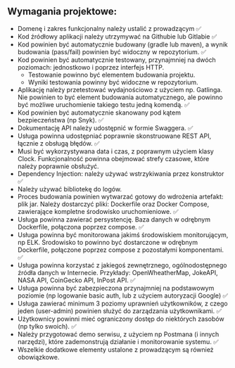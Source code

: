 ## Wymagania projektowe: 
- Domenę i zakres funkcjonalny należy ustalić z prowadzącym  ✅
- Kod źródłowy aplikacji należy utrzymywać na Githubie lub Gitlabie ✅
- Kod powinien być automatycznie budowany (gradle lub maven), a wynik budowania (pass/fail) powinien być widoczny w repozytorium. ✅
- Kod powinien być automatycznie testowany, przynajmniej na dwóch poziomach: jednostkowo i poprzez interfejs HTTP. 
	- Testowanie powinno być elementem budowania projektu.
	- Wyniki testowania powinny być widoczne w repozytorium.
- Aplikację należy przetestować wydajnościowo z użyciem np. Gatlinga. Nie powinien to być element budowania automatycznego, ale powinno być możliwe uruchomienie takiego testu jedną komendą. ✅
- Kod powinien być automatycznie skanowany pod kątem bezpieczeństwa (np Snyk). ✅
- Dokumentację API należy udostępnić w formie Swaggera. ✅
- Usługa powinna udostępniać poprawnie skonstruowane REST API, łącznie z obsługą błędów. ✅
- Musi być wykorzystywana data i czas, z poprawnym użyciem klasy Clock. Funkcjonalność powinna obejmować strefy czasowe, które należy poprawnie obsłużyć.
- Dependency Injection: należy używać wstrzykiwania przez konstruktor ✅
- Należy używać bibliotekę do logów.
- Proces budowania powinien wytwarzać gotowy do wdrożenia artefakt: plik jar.  Należy dostarczyć pliki: Dockerfile oraz Docker Compose, zawierające kompletne środowisko uruchomieniowe. ✅
- Usługa powinna zawierać persystencję. Baza danych w odrębnym Dockerfile, połączona poprzez compose. ✅
- Usługa powinna być monitorowana jakimś środowiskiem monitorującym, np ELK. Środowisko to powinno być dostarczone w odrębnym Dockerfile, połączone poprzez compose z pozostałymi komponentami. ✅
- Usługa powinna korzystać z jakiegoś zewnętrznego, ogólnodostępnego źródła danych w Internecie. Przykłady: OpenWheatherMap, JokeAPI, NASA API, CoinGecko API, InPost API. ✅
- Usługa powinna być zabezpieczona przynajmniej na podstawowym poziomie (np logowanie basic auth, lub z użyciem autoryzacji Google) ✅
- Usługa zawierać minimum 3 poziomy uprawnień użytkowników, z czego jeden (user-admin) powinien służyć do zarządzania użytkownikami. ✅
- Użytkownicy powinni mieć ograniczony dostęp do niektórych zasobów (np tylko swoich). ✅
- Należy przygotować demo serwisu, z użyciem np Postmana (i innych narzędzi), które zademonstrują działanie i monitorowanie systemu. ✅
- Wszelkie dodatkowe elementy ustalone z prowadzącym są również obowiązkowe.
